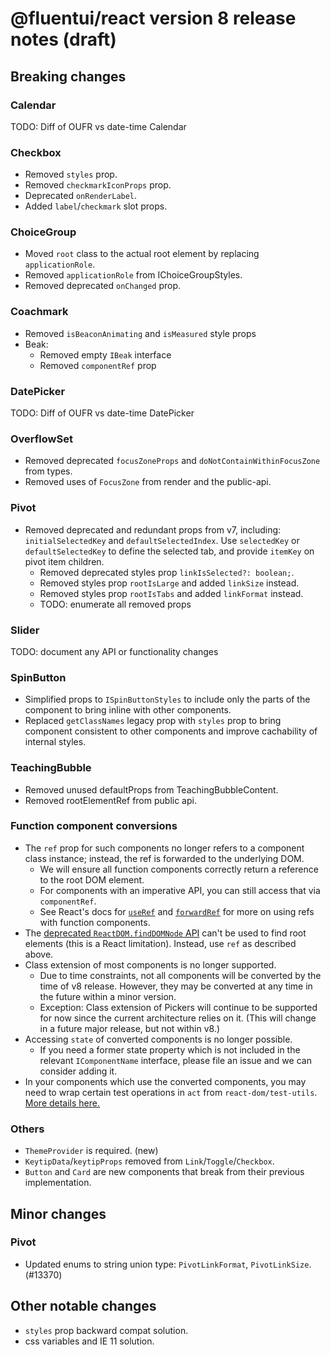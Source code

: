 # @fluentui/react version 8 release notes (draft)

## Breaking changes

### Calendar

TODO: Diff of OUFR vs date-time Calendar

### Checkbox

- Removed `styles` prop.
- Removed `checkmarkIconProps` prop.
- Deprecated `onRenderLabel`.
- Added `label`/`checkmark` slot props.

### ChoiceGroup

- Moved `root` class to the actual root element by replacing `applicationRole`.
- Removed `applicationRole` from IChoiceGroupStyles.
- Removed deprecated `onChanged` prop.

### Coachmark

- Removed `isBeaconAnimating` and `isMeasured` style props
- Beak:
  - Removed empty `IBeak` interface
  - Removed `componentRef` prop

### DatePicker

TODO: Diff of OUFR vs date-time DatePicker

### OverflowSet

- Removed deprecated `focusZoneProps` and `doNotContainWithinFocusZone` from types.
- Removed uses of `FocusZone` from render and the public-api.

### Pivot

- Removed deprecated and redundant props from v7, including: `initialSelectedKey` and `defaultSelectedIndex`. Use `selectedKey` or `defaultSelectedKey` to define the selected tab, and provide `itemKey` on pivot item children.
  - Removed deprecated styles prop `linkIsSelected?: boolean;`.
  - Removed styles prop `rootIsLarge` and added `linkSize` instead.
  - Removed styles prop `rootIsTabs` and added `linkFormat` instead.
  - TODO: enumerate all removed props

### Slider

TODO: document any API or functionality changes

### SpinButton

- Simplified props to `ISpinButtonStyles` to include only the parts of the component to bring inline with other components.
- Replaced `getClassNames` legacy prop with `styles` prop to bring component consistent to other components and improve cachability of internal styles.

### TeachingBubble

- Removed unused defaultProps from TeachingBubbleContent.
- Removed rootElementRef from public api.

### Function component conversions

- The `ref` prop for such components no longer refers to a component class instance; instead, the ref is forwarded to the underlying DOM. 
  - We will ensure all function components correctly return a reference to the root DOM element.
  - For components with an imperative API, you can still access that via `componentRef`.
  - See React's docs for [`useRef`](https://reactjs.org/docs/hooks-reference.html#useref) and [`forwardRef`](https://reactjs.org/docs/react-api.html#reactforwardref) for more on using refs with function components. 
- The [deprecated `ReactDOM.findDOMNode` API](https://reactjs.org/docs/react-dom.html#finddomnode) can't be used to find root elements (this is a React limitation).  Instead, use `ref` as described above.
- Class extension of most components is no longer supported. 
  - Due to time constraints, not all components will be converted by the time of v8 release. However, they may be converted at any time in the future within a minor version.
  - Exception: Class extension of Pickers will continue to be supported for now since the current architecture relies on it. (This will change in a future major release, but not within v8.)
- Accessing `state` of converted components is no longer possible.
  - If you need a former state property which is not included in the relevant `IComponentName` interface, please file an issue and we can consider adding it.
- In your components which use the converted components, you may need to wrap certain test operations in `act` from `react-dom/test-utils`. [More details here.](https://reactjs.org/docs/test-utils.html#act)

### Others

- `ThemeProvider` is required. (new)
- `KeytipData`/`keytipProps` removed from `Link`/`Toggle`/`Checkbox`.
- `Button` and `Card` are new components that break from their previous implementation.

## Minor changes

### Pivot

- Updated enums to string union type: `PivotLinkFormat`, `PivotLinkSize`. (#13370)

## Other notable changes

- `styles` prop backward compat solution.
- css variables and IE 11 solution.
